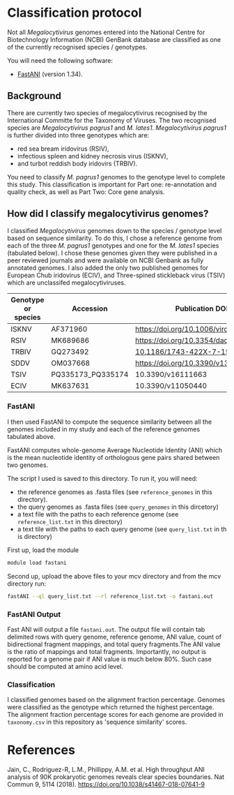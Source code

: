 # Classification protocol
Not all *Megalocytivirus* genomes entered into the National Centre for Biotechnology Information (NCBI) GenBank database are classified as one of the currently recognised species / genotypes.

You will need the following software:
* [FastANI](https://github.com/ParBLiSS/FastANI) (version 1.34).

## Background
There are currently two species of megalocytivirus recognised by the International Committe for the Taxonomy of Viruses. The two recognised species are *Megalocytivirus pagrus1* and *M. lates1*. *Megalocytivirus pagrus1* is further divided into three genotypes which are:
* red sea bream iridovirus (RSIV), 
* infectious spleen and kidney necrosis virus (ISKNV), 
* and turbot reddish body iridovirs (TRBIV).

You need to classify *M. pagrus1* genomes to the genotype level to complete this study. This classification is important for Part one: re-annotation and quality check, as well as Part Two: Core gene analysis. 

## How did I classify megalocytivirus genomes?
I classified *Megalocytivirus* genomes down to the species / genotype level based on sequence similarity. To do this, I chose a reference genome from each of the three *M. pagrus1* genotypes and one for the *M. lates1* species (tabulated below). I chose these genomes given they were published in a peer reviewed journals and were available on NCBI Genbank as fully annotated genomes. I also added the only two published genomes for European Chub iridovirus (ECIV), and Three-spined stickleback virus (TSIV) which are unclassifed megalocytiviruses.

| Genotype or species | Accession | Publication DOI |
|--------------------|-----------|-----------------|
| ISKNV | AF371960 | https://doi.org/10.1006/viro.2001.1208 |
| RSIV | MK689686 | https://doi.org/10.3354/dao03499 |
| TRBIV | GQ273492 | [10.1186/1743-422X-7-159](https://virologyj.biomedcentral.com/articles/10.1186/1743-422X-7-159) |
| SDDV | OM037668 | https://doi.org/10.3390/v13081617 |
| TSIV | PQ335173_PQ335174 | 10.3390/v16111663 |
| ECIV | MK637631 | 10.3390/v11050440 |

### FastANI
I then used FastANI to compute the sequence similarity between all the genomes included in my study and each of the reference genomes tabulated above. 

FastANI computes whole-genome Average Nucleotide Identity (ANI) which is the mean nucleotide identity of orthologous gene pairs shared between two genomes.

The script I used is saved to this directory. To run it, you will need:
* the reference genomes as .fasta files (see `reference_genomes` in this directory). 
* the query genomes as .fasta files (see `query_genomes` in this dircetory) 
* a text file with the paths to each reference genome (see `reference_list.txt` in this directory)
* a text tile with the paths to each query genome (see `query_list.txt` in th is directory)

First up, load the module
```bash
module load fastani
```

Second up, upload the above files to your mcv directory and from the mcv directory run:
```bash
fastANI --ql query_list.txt --rl reference_list.txt -o fastani.out
```

### FastANI Output
Fast ANI will output a file `fastani.out`. The output file will contain tab delimited rows with query genome, reference genome, ANI value, count of bidirectional fragment mappings, and total query fragments.The ANI value is the ratio of mappings and total fragments. 
Importantly, no output is reported for a genome pair if ANI value is much below 80%. Such case should be computed at amino acid level.

### Classification 
I classified genomes based on the alignment fraction percentage. Genomes were classified as the genotype which returned the highest percentage. The alignment fraction percentage scores for each genome are provided in `taxonomy.csv` in this repository as 'sequence similarity' scores. 


# References
Jain, C., Rodriguez-R, L.M., Phillippy, A.M. et al. High throughput ANI analysis of 90K prokaryotic genomes reveals clear species boundaries. Nat Commun 9, 5114 (2018). https://doi.org/10.1038/s41467-018-07641-9
